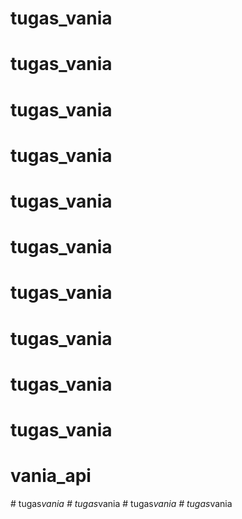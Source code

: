 # tugas_vania
# tugas_vania
# tugas_vania
# tugas_vania
# tugas_vania
# tugas_vania
# tugas_vania
# tugas_vania
# tugas_vania
# tugas_vania
# vania_api
#   t u g a s _ v a n i a  
 #   t u g a s _ v a n i a  
 #   t u g a s _ v a n i a  
 #   t u g a s _ v a n i a  
 